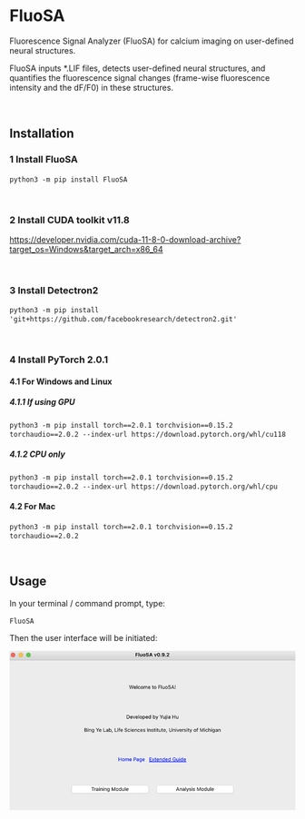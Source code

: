 # FluoSA
Fluorescence Signal Analyzer (FluoSA) for calcium imaging on user-defined neural structures.

FluoSA inputs *.LIF files, detects user-defined neural structures, and quantifies the fluorescence signal changes (frame-wise fluorescence intensity and the dF/F0) in these structures.

<p>&nbsp;</p>

## Installation
### 1 Install FluoSA
```
python3 -m pip install FluoSA
```

<p>&nbsp;</p>

### 2 Install CUDA toolkit v11.8
https://developer.nvidia.com/cuda-11-8-0-download-archive?target_os=Windows&target_arch=x86_64

<p>&nbsp;</p>

### 3 Install Detectron2
```
python3 -m pip install 'git+https://github.com/facebookresearch/detectron2.git'
```

<p>&nbsp;</p>

### 4 Install PyTorch 2.0.1
#### 4.1 For Windows and Linux
##### 4.1.1 If using GPU
```
python3 -m pip install torch==2.0.1 torchvision==0.15.2 torchaudio==2.0.2 --index-url https://download.pytorch.org/whl/cu118
```
##### 4.1.2 CPU only
```
python3 -m pip install torch==2.0.1 torchvision==0.15.2 torchaudio==2.0.2 --index-url https://download.pytorch.org/whl/cpu
```
#### 4.2 For Mac
```
python3 -m pip install torch==2.0.1 torchvision==0.15.2 torchaudio==2.0.2
```

<p>&nbsp;</p>

## Usage
In your terminal / command prompt, type:
```
FluoSA
```

Then the user interface will be initiated:

![alt text](https://github.com/umyelab/FluoSA/blob/main/Examples/GUI.png?raw=true) 

